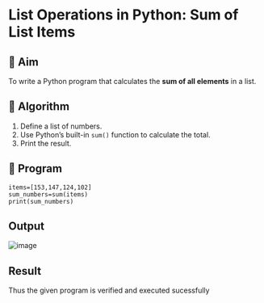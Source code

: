 # List Operations in Python: Sum of List Items

## 🎯 Aim
To write a Python program that calculates the **sum of all elements** in a list.

## 🧠 Algorithm
1. Define a list of numbers.
2. Use Python’s built-in `sum()` function to calculate the total.
3. Print the result.

## 🧾 Program
```
items=[153,147,124,102]
sum_numbers=sum(items)
print(sum_numbers)
```
## Output
![image](https://github.com/user-attachments/assets/d1e45537-f1ce-4e3a-894d-815b744dbf2e)

## Result
Thus the given program is verified and executed sucessfully
